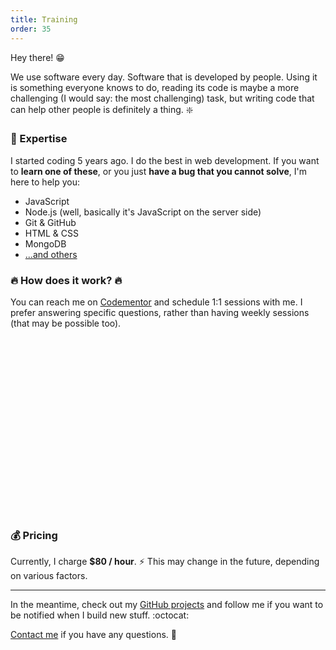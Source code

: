 ```yaml
---
title: Training
order: 35
---
```

Hey there! :grin:

We use software every day. Software that is developed by people. Using it is something everyone knows to do, reading its code is maybe a more challenging (I would say: the most challenging) task, but writing code that can help other people is definitely a thing. :sparkle:

### :microscope: Expertise

I started coding 5 years ago. I do the best in web development.
If you want to **learn one of these**, or you just **have a bug that you cannot solve**, I'm here to help you:

 - JavaScript
 - Node.js (well, basically it's JavaScript on the server side)
 - Git & GitHub
 - HTML & CSS
 - MongoDB
 - [...and others](https://www.codementor.io/johnnyb)

### :fire: How does it work? :fire:

You can reach me on [Codementor](https://www.codementor.io/johnnyb) and schedule 1:1 sessions with me.
I prefer answering specific questions, rather than having weekly sessions (that may be possible too).

<a href="https://codementor.io/johnnyb" target="_blank" style="background: url(https://i.imgur.com/Y1zl5aF.png); height: 283px; width: 250px; display: inline-block;"></a>


### :moneybag: Pricing

Currently, I charge **$80 / hour**. :zap:
This may change in the future, depending on various factors.

---

In the meantime, check out my [GitHub projects](https://github.com/IonicaBizau) and follow me if you want to be notified when I build new stuff. :octocat:

[Contact me](/contact) if you have any questions. :email:

